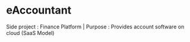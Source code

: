 # eAccountant
Side project : Finance Platform | 
Purpose : Provides account software on cloud (SaaS Model)
